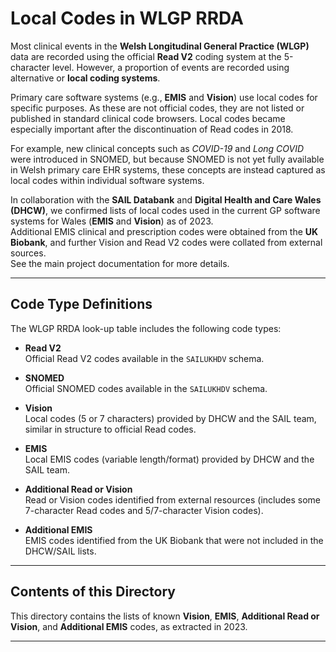 
# Local Codes in WLGP RRDA

Most clinical events in the **Welsh Longitudinal General Practice (WLGP)** data are recorded using the official **Read V2** coding system at the 5-character level. However, a proportion of events are recorded using alternative or **local coding systems**.  

Primary care software systems (e.g., **EMIS** and **Vision**) use local codes for specific purposes. As these are not official codes, they are not listed or published in standard clinical code browsers. Local codes became especially important after the discontinuation of Read codes in 2018.  

For example, new clinical concepts such as *COVID-19* and *Long COVID* were introduced in SNOMED, but because SNOMED is not yet fully available in Welsh primary care EHR systems, these concepts are instead captured as local codes within individual software systems.  

In collaboration with the **SAIL Databank** and **Digital Health and Care Wales (DHCW)**, we confirmed lists of local codes used in the current GP software systems for Wales (**EMIS** and **Vision**) as of 2023.  
Additional EMIS clinical and prescription codes were obtained from the **UK Biobank**, and further Vision and Read V2 codes were collated from external sources.  
See the main project documentation for more details.  

---

## Code Type Definitions  

The WLGP RRDA look-up table includes the following code types:  

- **Read V2**  
  Official Read V2 codes available in the `SAILUKHDV` schema.  

- **SNOMED**  
  Official SNOMED codes available in the `SAILUKHDV` schema.  

- **Vision**  
  Local codes (5 or 7 characters) provided by DHCW and the SAIL team, similar in structure to official Read codes.  

- **EMIS**  
  Local EMIS codes (variable length/format) provided by DHCW and the SAIL team.  

- **Additional Read or Vision**  
  Read or Vision codes identified from external resources (includes some 7-character Read codes and 5/7-character Vision codes).  

- **Additional EMIS**  
  EMIS codes identified from the UK Biobank that were not included in the DHCW/SAIL lists.  

---

## Contents of this Directory  

This directory contains the lists of known **Vision**, **EMIS**, **Additional Read or Vision**, and **Additional EMIS** codes, as extracted in 2023.  

---



